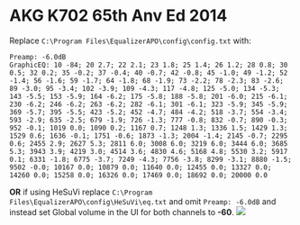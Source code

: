 # AKG K702 65th Anv Ed 2014
Replace `C:\Program Files\EqualizerAPO\config\config.txt` with:
```
Preamp: -6.0dB
GraphicEQ: 10 -84; 20 2.7; 22 2.1; 23 1.8; 25 1.4; 26 1.2; 28 0.8; 30 0.5; 32 0.2; 35 -0.2; 37 -0.4; 40 -0.7; 42 -0.8; 45 -1.0; 49 -1.2; 52 -1.4; 56 -1.6; 59 -1.7; 64 -1.8; 68 -1.9; 73 -2.2; 78 -2.3; 83 -2.6; 89 -3.0; 95 -3.4; 102 -3.9; 109 -4.3; 117 -4.8; 125 -5.0; 134 -5.3; 143 -5.5; 153 -5.9; 164 -6.2; 175 -5.8; 188 -5.8; 201 -6.0; 215 -6.1; 230 -6.2; 246 -6.2; 263 -6.2; 282 -6.1; 301 -6.1; 323 -5.9; 345 -5.9; 369 -5.7; 395 -5.5; 423 -5.2; 452 -4.7; 484 -4.2; 518 -3.7; 554 -3.4; 593 -2.9; 635 -2.5; 679 -1.9; 726 -1.3; 777 -0.8; 832 -0.7; 890 -0.3; 952 -0.1; 1019 0.0; 1090 0.2; 1167 0.7; 1248 1.3; 1336 1.5; 1429 1.3; 1529 0.6; 1636 -0.1; 1751 -0.6; 1873 -1.3; 2004 -1.4; 2145 -0.7; 2295 0.6; 2455 2.9; 2627 5.3; 2811 6.0; 3008 6.0; 3219 6.0; 3444 6.0; 3685 5.3; 3943 3.9; 4219 3.0; 4514 3.6; 4830 4.6; 5168 4.8; 5530 3.2; 5917 0.1; 6331 -1.8; 6775 -3.7; 7249 -4.3; 7756 -3.8; 8299 -3.1; 8880 -1.5; 9502 -0.0; 10167 0.0; 10879 0.0; 11640 0.0; 12455 0.0; 13327 0.0; 14260 0.0; 15258 0.0; 16326 0.0; 17469 0.0; 18692 0.0; 20000 0.0
```
**OR** if using HeSuVi replace `C:\Program Files\EqualizerAPO\config\HeSuVi\eq.txt` and omit `Preamp: -6.0dB` and instead set Global volume in the UI for both channels to **-60**.
![](https://raw.githubusercontent.com/jaakkopasanen/AutoEq/master/results/Headphone.com/innerfidelity/onear/AKG%20K702%2065th%20Anv%20Ed%202014/AKG%20K702%2065th%20Anv%20Ed%202014.png)